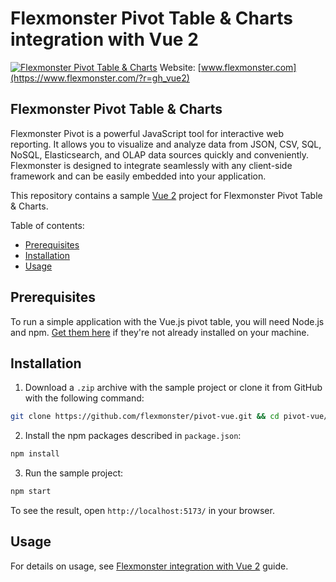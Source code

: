# Flexmonster Pivot Table &amp; Charts integration with Vue 2
[![Flexmonster Pivot Table & Charts](https://cdn.flexmonster.com/landing.png)](https://flexmonster.com/?r=gh_vue2)
Website: [www.flexmonster.com](https://www.flexmonster.com/?r=gh_vue2)

## Flexmonster Pivot Table & Charts

Flexmonster Pivot is a powerful JavaScript tool for interactive web reporting. It allows you to visualize and analyze data from JSON, CSV, SQL, NoSQL, Elasticsearch, and OLAP data sources quickly and conveniently. Flexmonster is designed to integrate seamlessly with any client-side framework and can be easily embedded into your application.

This repository contains a sample [Vue 2](https://v2.vuejs.org/) project for Flexmonster Pivot Table & Charts.

Table of contents:

- [Prerequisites](#prerequisites)
- [Installation](#installation)
- [Usage](#usage)

## Prerequisites

To run a simple application with the Vue.js pivot table, you will need Node.js and npm. [Get them here](https://docs.npmjs.com/downloading-and-installing-node-js-and-npm) if they're not already installed on your machine.

## Installation 

1. Download a `.zip` archive with the sample project or clone it from GitHub with the following command:

```bash
git clone https://github.com/flexmonster/pivot-vue.git && cd pivot-vue/vue2/ES6
```

2. Install the npm packages described in `package.json`: 

```bash
npm install
```

3. Run the sample project: 

```bash
npm start 
```

To see the result, open `http://localhost:5173/` in your browser.

## Usage

For details on usage, see [Flexmonster integration with Vue 2](https://www.flexmonster.com/doc/integration-with-vue-2/?r=gh_vue2) guide.
